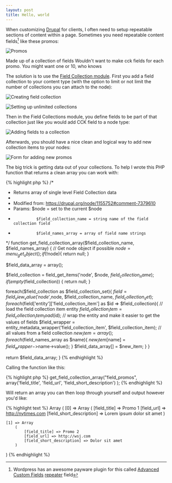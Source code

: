 ```yaml
---
layout: post
title: Hello, world 
---
```

When customizing [Drupal](http://drupal.org) for clients, I often need to setup repeatable sections of content within a page. 
Sometimes you need repeatable content fields[^acf] like these promos:

![Promos](images/2013/10/d7-field-collection-promos.png)

Made up of a collection of fields
Wouldn't want to make cck fields for each promo. You might want one or 10, who knows

The solution is to use the [Field Collection module](https://drupal.org/project/field_collection). First you add a field collection to your content type (with the option to limit or not limit the number of collections you can attach to the node):

![Creating field collection](images/2013/10/d7-field-collection-creation.png)

![Setting up unlimited collections](images/2013/10/d7-field-collection-unlimited.png)

Then in the Field Collections module, you define fields to be part of that collection just like you would add CCK field to a node type:

![Adding fields to a collection](images/2013/10/d7-field-collection-field.png)

Afterwards, you should have a nice clean and logical way to add new collection items to your nodes:

![Form for adding new promos](images/2013/10/d7-field-collection-entry.png)

The big trick is getting data out of your collections. To help I wrote this PHP function that returns a clean array you can work with:

{% highlight php %}
/*
*  Returns array of single level Field Collection data
*
*  Modified from: https://drupal.org/node/1155752#comment-7379610
*  Params: $node = set to the current $node
*               $field_collection_name = string name of the field collection field
*               $field_names_array = array of field name strings
*/
function get_field_collection_array($field_collection_name, $field_names_array) {
  // Get node object if possible
  $node = menu_get_object();
  if(!$node){
    return null;
  }

  $field_data_array = array();

  $field_collection = field_get_items('node', $node, $field_collection_name);
  if( empty($field_collection)) {
    return null;
  }

  foreach($field_collection as $field_collection_set){
    $field = field_view_value('node',$node, $field_collection_name, $field_collection_set);
    foreach ($field['entity']['field_collection_item'] as $id => $field_collection){
      // load the field collection item entity
      $field_collection_item = field_collection_item_load($id);
      // wrap the entity and make it easier to get the values of fields
      $field_wrapper = entity_metadata_wrapper('field_collection_item', $field_collection_item);
      // all values from a field collection
      $new_item = array();
      foreach($field_names_array as $name){
        $new_item[$name] = $field_wrapper->$name->value();
      }
      $field_data_array[] = $new_item;
    }
  }

  return $field_data_array;
}
{% endhighlight %}

Calling the function like this:

{% highlight php %}
get_field_collection_array("field_promos", array('field_title', 'field_url', 'field_short_description') );
{% endhighlight %}

Will return an array you can then loop through yourself and output however you'd like:

{% highlight text %}
Array
(
    [0] => Array
        (
            [field_title] => Promo 1
            [field_url] => http://nytimes.com
            [field_short_description] => Lorem ipsum dolor sit amet
        )

    [1] => Array
        (
            [field_title] => Promo 2
            [field_url] => http://wsj.com
            [field_short_description] => Dolor sit amet
        )

)
{% endhighlight %}


[^acf]: Wordpress has an awesome payware plugin for this called [Advanced Custom Fields](http://www.advancedcustomfields.com/) [repeater](http://www.advancedcustomfields.com/add-ons/repeater-field/) field